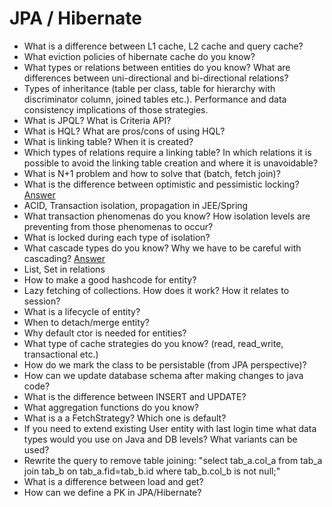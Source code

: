 # JPA / Hibernate
- What is a difference between L1 cache, L2 cache and query cache?
- What eviction policies of hibernate cache do you know?
- What types or relations between entities do you know? What are differences between uni-directional and bi-directional relations?
- Types of inheritance (table per class, table for hierarchy with discriminator column, joined tables etc.). Performance and data consistency implications of those strategies.
- What is JPQL? What is Criteria API?
- What is HQL? What are pros/cons of using HQL?
- What is linking table? When it is created?
- Which types of relations require a linking table? In which relations it is possible to avoid the linking table creation and where it is unavoidable?
- What is N+1 problem and how to solve that (batch, fetch join)?
- What is the difference between optimistic and pessimistic locking? [Answer](answers/jpa/jpa_optimistic_vs_pessimistic_locking.md)
- ACID, Transaction isolation, propagation in JEE/Spring
- What transaction phenomenas do you know? How isolation levels are preventing from those phenomenas to occur?
- What is locked during each type of isolation?
- What cascade types do you know? Why we have to be careful with cascading? [Answer](answers/jpa/jpa_cascading.md)
- List, Set in relations
- How to make a good hashcode for entity?
- Lazy fetching of collections. How does it work? How it relates to session?
- What is a lifecycle of entity?
- When to detach/merge entity?
- Why default ctor is needed for entities?
- What type of cache strategies do you know? (read, read_write, transactional etc.)
- How do we mark the class to be persistable (from JPA perspective)?
- How can we update database schema after making changes to java code?
- What is the difference between INSERT and UPDATE?
- What aggregation functions do you know?
- What is a a FetchStrategy? Which one is default?
- If you need to extend existing User entity with last login time what data types would you use on Java and DB levels? What variants can be used?
- Rewrite the query to remove table joining: "select tab_a.col_a from tab_a join tab_b on tab_a.fid=tab_b.id where tab_b.col_b is not null;"
- What is a difference between load and get?
- How can we define a PK in JPA/Hibernate?
